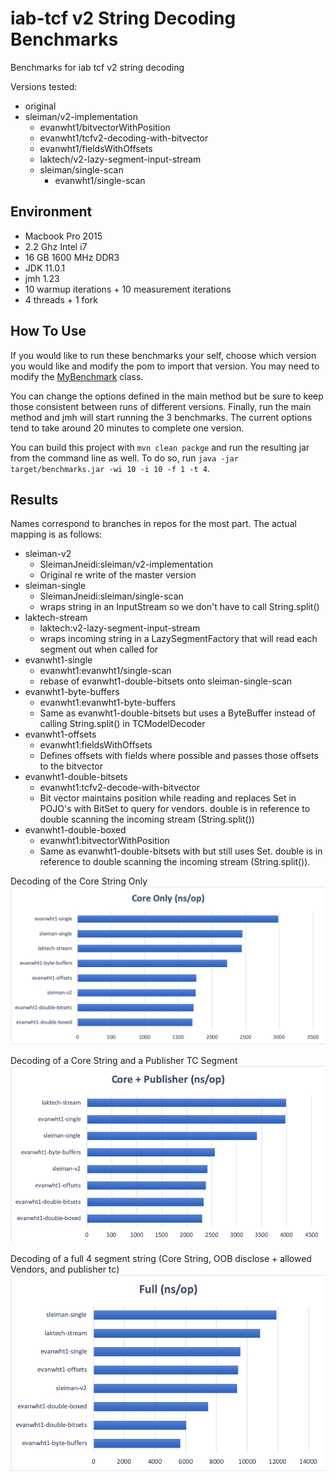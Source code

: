 # iab-tcf v2 String Decoding Benchmarks

Benchmarks for iab tcf v2 string decoding

Versions tested:

- original 
- sleiman/v2-implementation
    - evanwht1/bitvectorWithPosition
    - evanwht1/tcfv2-decoding-with-bitvector
    - evanwht1/fieldsWithOffsets
    - laktech/v2-lazy-segment-input-stream
    - sleiman/single-scan
        - evanwht1/single-scan
    
## Environment

- Macbook Pro 2015
- 2.2 Ghz Intel i7
- 16 GB 1600 MHz DDR3
- JDK 11.0.1
- jmh 1.23
- 10 warmup iterations + 10 measurement iterations
- 4 threads + 1 fork

## How To Use

If you would like to run these benchmarks your self, choose which version you would like and modify the pom to import
that version. You may need to modify the [MyBenchmark](src/main/java/org/sample/MyBenchmark.java) class.

You can change the options defined in the main method but be sure to keep those consistent between runs of different
versions. Finally, run the main method and jmh will start running the 3 benchmarks. The current options tend to take
around 20 minutes to complete one version.

You can build this project with `mvn clean packge` and run the resulting jar from the command line as well. To do so,
run `java -jar target/benchmarks.jar -wi 10 -i 10 -f 1 -t 4`.

## Results

Names correspond to branches in repos for the most part. The actual mapping is as follows:  
- sleiman-v2 
    - SleimanJneidi:sleiman/v2-implementation
    - Original re write of the master version
- sleiman-single
    - SleimanJneidi:sleiman/single-scan
    - wraps string in an InputStream so we don't have to call String.split()
- laktech-stream
    - laktech:v2-lazy-segment-input-stream
    - wraps incoming string in a LazySegmentFactory that will read each segment out when called for
- evanwht1-single
    - evanwht1:evanwht1/single-scan
    - rebase of evanwht1-double-bitsets onto sleiman-single-scan
- evanwht1-byte-buffers
    - evanwht1:evanwht1-byte-buffers
    - Same as evanwht1-double-bitsets but uses a ByteBuffer instead of calling String.split() in TCModelDecoder
- evanwht1-offsets
    - evanwht1:fieldsWithOffsets
    - Defines offsets with fields where possible and passes those offsets to the bitvector
- evanwht1-double-bitsets
    - evanwht1:tcfv2-decode-with-bitvector
    - Bit vector maintains position while reading and replaces Set<Integer> in POJO's with BitSet to query for vendors.
    double is in reference to double scanning the incoming stream (String.split())
- evanwht1-double-boxed
    - evanwht1:bitvectorWithPosition
    - Same as evanwht1-double-bitsets with but still uses Set<Integer>. double is in reference to double scanning the 
    incoming stream (String.split()).

Decoding of the Core String Only  
![](resources/Core-Only.png)

Decoding of a Core String and a Publisher TC Segment
![](resources/Core-Publisher.png)

Decoding of a full 4 segment string (Core String, OOB disclose + allowed Vendors, and publisher tc)
![](resources/Full.png)


